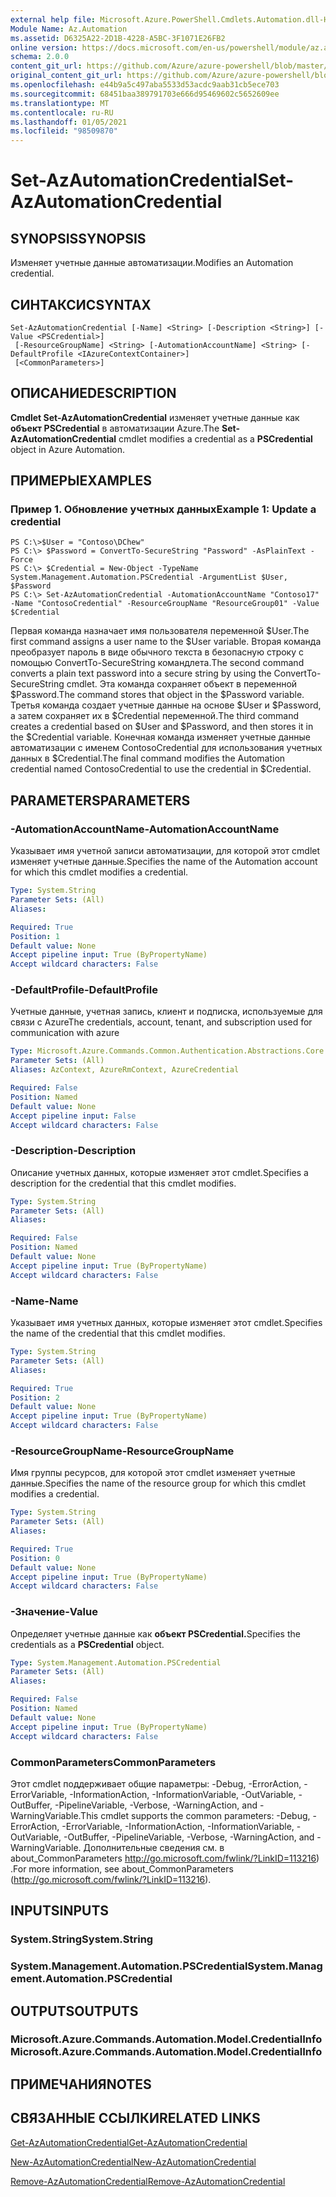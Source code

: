```yaml
---
external help file: Microsoft.Azure.PowerShell.Cmdlets.Automation.dll-Help.xml
Module Name: Az.Automation
ms.assetid: D6325A22-2D1B-4228-A5BC-3F1071E26FB2
online version: https://docs.microsoft.com/en-us/powershell/module/az.automation/set-azautomationcredential
schema: 2.0.0
content_git_url: https://github.com/Azure/azure-powershell/blob/master/src/Automation/Automation/help/Set-AzAutomationCredential.md
original_content_git_url: https://github.com/Azure/azure-powershell/blob/master/src/Automation/Automation/help/Set-AzAutomationCredential.md
ms.openlocfilehash: e44b9a5c497aba5533d53acdc9aab31cb5ece703
ms.sourcegitcommit: 68451baa389791703e666d95469602c5652609ee
ms.translationtype: MT
ms.contentlocale: ru-RU
ms.lasthandoff: 01/05/2021
ms.locfileid: "98509870"
---
```

# <span data-ttu-id="dbc26-101">Set-AzAutomationCredential</span><span class="sxs-lookup"><span data-stu-id="dbc26-101">Set-AzAutomationCredential</span></span>

## <span data-ttu-id="dbc26-102">SYNOPSIS</span><span class="sxs-lookup"><span data-stu-id="dbc26-102">SYNOPSIS</span></span>
<span data-ttu-id="dbc26-103">Изменяет учетные данные автоматизации.</span><span class="sxs-lookup"><span data-stu-id="dbc26-103">Modifies an Automation credential.</span></span>

## <span data-ttu-id="dbc26-104">СИНТАКСИС</span><span class="sxs-lookup"><span data-stu-id="dbc26-104">SYNTAX</span></span>

```
Set-AzAutomationCredential [-Name] <String> [-Description <String>] [-Value <PSCredential>]
 [-ResourceGroupName] <String> [-AutomationAccountName] <String> [-DefaultProfile <IAzureContextContainer>]
 [<CommonParameters>]
```

## <span data-ttu-id="dbc26-105">ОПИСАНИЕ</span><span class="sxs-lookup"><span data-stu-id="dbc26-105">DESCRIPTION</span></span>
<span data-ttu-id="dbc26-106">**Cmdlet Set-AzAutomationCredential** изменяет учетные данные как **объект PSCredential** в автоматизации Azure.</span><span class="sxs-lookup"><span data-stu-id="dbc26-106">The **Set-AzAutomationCredential** cmdlet modifies a credential as a **PSCredential** object in Azure Automation.</span></span>

## <span data-ttu-id="dbc26-107">ПРИМЕРЫ</span><span class="sxs-lookup"><span data-stu-id="dbc26-107">EXAMPLES</span></span>

### <span data-ttu-id="dbc26-108">Пример 1. Обновление учетных данных</span><span class="sxs-lookup"><span data-stu-id="dbc26-108">Example 1: Update a credential</span></span>
```
PS C:\>$User = "Contoso\DChew"
PS C:\> $Password = ConvertTo-SecureString "Password" -AsPlainText -Force
PS C:\> $Credential = New-Object -TypeName System.Management.Automation.PSCredential -ArgumentList $User, $Password
PS C:\> Set-AzAutomationCredential -AutomationAccountName "Contoso17" -Name "ContosoCredential" -ResourceGroupName "ResourceGroup01" -Value $Credential
```

<span data-ttu-id="dbc26-109">Первая команда назначает имя пользователя переменной $User.</span><span class="sxs-lookup"><span data-stu-id="dbc26-109">The first command assigns a user name to the $User variable.</span></span>
<span data-ttu-id="dbc26-110">Вторая команда преобразует пароль в виде обычного текста в безопасную строку с помощью ConvertTo-SecureString командлета.</span><span class="sxs-lookup"><span data-stu-id="dbc26-110">The second command converts a plain text password into a secure string by using the ConvertTo-SecureString cmdlet.</span></span>
<span data-ttu-id="dbc26-111">Эта команда сохраняет объект в переменной $Password.</span><span class="sxs-lookup"><span data-stu-id="dbc26-111">The command stores that object in the $Password variable.</span></span>
<span data-ttu-id="dbc26-112">Третья команда создает учетные данные на основе $User и $Password, а затем сохраняет их в $Credential переменной.</span><span class="sxs-lookup"><span data-stu-id="dbc26-112">The third command creates a credential based on $User and $Password, and then stores it in the $Credential variable.</span></span>
<span data-ttu-id="dbc26-113">Конечная команда изменяет учетные данные автоматизации с именем ContosoCredential для использования учетных данных в $Credential.</span><span class="sxs-lookup"><span data-stu-id="dbc26-113">The final command modifies the Automation credential named ContosoCredential to use the credential in $Credential.</span></span>

## <span data-ttu-id="dbc26-114">PARAMETERS</span><span class="sxs-lookup"><span data-stu-id="dbc26-114">PARAMETERS</span></span>

### <span data-ttu-id="dbc26-115">-AutomationAccountName</span><span class="sxs-lookup"><span data-stu-id="dbc26-115">-AutomationAccountName</span></span>
<span data-ttu-id="dbc26-116">Указывает имя учетной записи автоматизации, для которой этот cmdlet изменяет учетные данные.</span><span class="sxs-lookup"><span data-stu-id="dbc26-116">Specifies the name of the Automation account for which this cmdlet modifies a credential.</span></span>

```yaml
Type: System.String
Parameter Sets: (All)
Aliases:

Required: True
Position: 1
Default value: None
Accept pipeline input: True (ByPropertyName)
Accept wildcard characters: False
```

### <span data-ttu-id="dbc26-117">-DefaultProfile</span><span class="sxs-lookup"><span data-stu-id="dbc26-117">-DefaultProfile</span></span>
<span data-ttu-id="dbc26-118">Учетные данные, учетная запись, клиент и подписка, используемые для связи с Azure</span><span class="sxs-lookup"><span data-stu-id="dbc26-118">The credentials, account, tenant, and subscription used for communication with azure</span></span>

```yaml
Type: Microsoft.Azure.Commands.Common.Authentication.Abstractions.Core.IAzureContextContainer
Parameter Sets: (All)
Aliases: AzContext, AzureRmContext, AzureCredential

Required: False
Position: Named
Default value: None
Accept pipeline input: False
Accept wildcard characters: False
```

### <span data-ttu-id="dbc26-119">-Description</span><span class="sxs-lookup"><span data-stu-id="dbc26-119">-Description</span></span>
<span data-ttu-id="dbc26-120">Описание учетных данных, которые изменяет этот cmdlet.</span><span class="sxs-lookup"><span data-stu-id="dbc26-120">Specifies a description for the credential that this cmdlet modifies.</span></span>

```yaml
Type: System.String
Parameter Sets: (All)
Aliases:

Required: False
Position: Named
Default value: None
Accept pipeline input: True (ByPropertyName)
Accept wildcard characters: False
```

### <span data-ttu-id="dbc26-121">-Name</span><span class="sxs-lookup"><span data-stu-id="dbc26-121">-Name</span></span>
<span data-ttu-id="dbc26-122">Указывает имя учетных данных, которые изменяет этот cmdlet.</span><span class="sxs-lookup"><span data-stu-id="dbc26-122">Specifies the name of the credential that this cmdlet modifies.</span></span>

```yaml
Type: System.String
Parameter Sets: (All)
Aliases:

Required: True
Position: 2
Default value: None
Accept pipeline input: True (ByPropertyName)
Accept wildcard characters: False
```

### <span data-ttu-id="dbc26-123">-ResourceGroupName</span><span class="sxs-lookup"><span data-stu-id="dbc26-123">-ResourceGroupName</span></span>
<span data-ttu-id="dbc26-124">Имя группы ресурсов, для которой этот cmdlet изменяет учетные данные.</span><span class="sxs-lookup"><span data-stu-id="dbc26-124">Specifies the name of the resource group for which this cmdlet modifies a credential.</span></span>

```yaml
Type: System.String
Parameter Sets: (All)
Aliases:

Required: True
Position: 0
Default value: None
Accept pipeline input: True (ByPropertyName)
Accept wildcard characters: False
```

### <span data-ttu-id="dbc26-125">-Значение</span><span class="sxs-lookup"><span data-stu-id="dbc26-125">-Value</span></span>
<span data-ttu-id="dbc26-126">Определяет учетные данные как **объект PSCredential.**</span><span class="sxs-lookup"><span data-stu-id="dbc26-126">Specifies the credentials as a **PSCredential** object.</span></span>

```yaml
Type: System.Management.Automation.PSCredential
Parameter Sets: (All)
Aliases:

Required: False
Position: Named
Default value: None
Accept pipeline input: True (ByPropertyName)
Accept wildcard characters: False
```

### <span data-ttu-id="dbc26-127">CommonParameters</span><span class="sxs-lookup"><span data-stu-id="dbc26-127">CommonParameters</span></span>
<span data-ttu-id="dbc26-128">Этот cmdlet поддерживает общие параметры: -Debug, -ErrorAction, -ErrorVariable, -InformationAction, -InformationVariable, -OutVariable, -OutBuffer, -PipelineVariable, -Verbose, -WarningAction, and -WarningVariable.</span><span class="sxs-lookup"><span data-stu-id="dbc26-128">This cmdlet supports the common parameters: -Debug, -ErrorAction, -ErrorVariable, -InformationAction, -InformationVariable, -OutVariable, -OutBuffer, -PipelineVariable, -Verbose, -WarningAction, and -WarningVariable.</span></span> <span data-ttu-id="dbc26-129">Дополнительные сведения см. в about_CommonParameters http://go.microsoft.com/fwlink/?LinkID=113216) .</span><span class="sxs-lookup"><span data-stu-id="dbc26-129">For more information, see about_CommonParameters (http://go.microsoft.com/fwlink/?LinkID=113216).</span></span>

## <span data-ttu-id="dbc26-130">INPUTS</span><span class="sxs-lookup"><span data-stu-id="dbc26-130">INPUTS</span></span>

### <span data-ttu-id="dbc26-131">System.String</span><span class="sxs-lookup"><span data-stu-id="dbc26-131">System.String</span></span>

### <span data-ttu-id="dbc26-132">System.Management.Automation.PSCredential</span><span class="sxs-lookup"><span data-stu-id="dbc26-132">System.Management.Automation.PSCredential</span></span>

## <span data-ttu-id="dbc26-133">OUTPUTS</span><span class="sxs-lookup"><span data-stu-id="dbc26-133">OUTPUTS</span></span>

### <span data-ttu-id="dbc26-134">Microsoft.Azure.Commands.Automation.Model.CredentialInfo</span><span class="sxs-lookup"><span data-stu-id="dbc26-134">Microsoft.Azure.Commands.Automation.Model.CredentialInfo</span></span>

## <span data-ttu-id="dbc26-135">ПРИМЕЧАНИЯ</span><span class="sxs-lookup"><span data-stu-id="dbc26-135">NOTES</span></span>

## <span data-ttu-id="dbc26-136">СВЯЗАННЫЕ ССЫЛКИ</span><span class="sxs-lookup"><span data-stu-id="dbc26-136">RELATED LINKS</span></span>

[<span data-ttu-id="dbc26-137">Get-AzAutomationCredential</span><span class="sxs-lookup"><span data-stu-id="dbc26-137">Get-AzAutomationCredential</span></span>](./Get-AzAutomationCredential.md)

[<span data-ttu-id="dbc26-138">New-AzAutomationCredential</span><span class="sxs-lookup"><span data-stu-id="dbc26-138">New-AzAutomationCredential</span></span>](./New-AzAutomationCredential.md)

[<span data-ttu-id="dbc26-139">Remove-AzAutomationCredential</span><span class="sxs-lookup"><span data-stu-id="dbc26-139">Remove-AzAutomationCredential</span></span>](./Remove-AzAutomationCredential.md)


